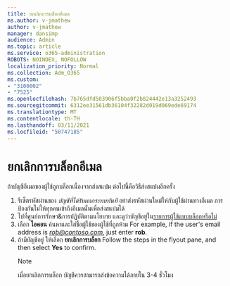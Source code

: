 ```yaml
---
title: ยกเลิกการบล็อกอีเมล
ms.author: v-jmathew
author: v-jmathew
manager: dansimp
audience: Admin
ms.topic: article
ms.service: o365-administration
ROBOTS: NOINDEX, NOFOLLOW
localization_priority: Normal
ms.collection: Adm_O365
ms.custom:
- "3100002"
- "7525"
ms.openlocfilehash: 7b765dfd503906f5bba0f2b824442e13a3252493
ms.sourcegitcommit: 6312ee31561db36104f32282d019d069ede69174
ms.translationtype: MT
ms.contentlocale: th-TH
ms.lasthandoff: 03/11/2021
ms.locfileid: "50747185"
---
```

# <a name="unblock-email"></a>ยกเลิกการบล็อกอีเมล

ถ้าบัญชีอีเมลของผู้ใช้ถูกบล็อกเนื่องจากส่งสแปม ต่อไปนี้คือวิธีส่งสแปมอีกครั้ง

1. รีเซ็ตรหัสผ่านของ *บัญชีที่ได้รับผลกระทบทันที* อย่าส่งรหัสผ่านใหม่ให้กับผู้ใช้ผ่านทางอีเมล การป้องกันไม่ให้ทุกคนเข้าถึงอีเมลนั้นเพื่อส่งสแปมได้
2. ไปที่ศูนย์การรักษา&การปฏิบัติตามนโยบาย และดูว่าบัญชีอยู่ใน[รายการผู้ใช้แบบบล็อกหรือไม่](https://protection.office.com/#/restrictedusers)
3. เลือก **ไอคอน** ค้นหาและใส่ชื่อผู้ใช้ของผู้ใช้ที่ถูกห้าม For example, if the user's email address is *rob@contoso.com*, just enter **rob**.
4. ถ้ามีบัญชีอยู่ ให้เลือก **ยกเลิกการบล็อก** Follow the steps in the flyout pane, and then select **Yes** to confirm.  
    > [!NOTE]
    > เมื่อยกเลิกการบล็อก บัญชีควรสามารถส่งข้อความได้ภายใน 3-4 ชั่วโมง
